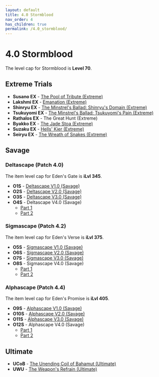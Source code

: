 ```yaml
---
layout: default
title: 4.0 Stormblood
nav_order: 4
has_children: true
permalink: /4.0_stormblood/
---
```


# 4.0 Stormblood

The level cap for Stormblood is **Level 70**.

## Extreme Trials

- **Susano EX** - [The Pool of Tribute (Extreme)](extreme_trials/susano)
- **Lakshmi EX** - [Emanation (Extreme)](extreme_trials/lakshmi)
- **Shinryu EX** - [The Minstrel's Ballad: Shinryu's Domain (Extreme)](extreme_trials/shinryu)
- **Tsukuyomi EX** - [The Minstrel's Ballad: Tsukuyomi's Pain (Extreme)](extreme_trials/tsukuyomi)
- **Rathalos EX** - The Great Hunt (Extreme)
- **Byakko EX** - [The Jade Stoa (Extreme)](extreme_trials/byakko)
- **Suzaku EX** - [Hells' Kier (Extreme)](extreme_trials/suzaku)
- **Seiryu EX** - [The Wreath of Snakes (Extreme)](extreme_trials/seiryu)

## Savage

### Deltascape (Patch 4.0)

The item level cap for Eden's Gate is **iLvl 345**.

- **O1S** - [Deltascape V1.0 (Savage)](savage_raids/o1s)
- **O2S** - [Deltascape V2.0 (Savage)](savage_raids/o2s)
- **O3S** - [Deltascape V3.0 (Savage)](savage_raids/o3s)
- **O4S** - Deltascape V4.0 (Savage)
	- [Part 1](savage_raids/o4s_1)
	- [Part 2](savage_raids/o4s_2)

### Sigmascape (Patch 4.2)

The item level cap for Eden's Verse is **iLvl 375**.

- **O5S** - [Sigmascape V1.0 (Savage)](savage_raids/o5s)
- **O6S** - [Sigmascape V2.0 (Savage)](savage_raids/o6s)
- **O7S** - [Sigmascape V3.0 (Savage)](savage_raids/o7s)
- **O8S** - Sigmascape V4.0 (Savage)
	- [Part 1](savage_raids/o8s_1)
	- [Part 2](savage_raids/o8s_2)

### Alphascape (Patch 4.4)

The item level cap for Eden's Promise is **iLvl 405**.

- **O9S** - [Alphascape V1.0 (Savage)](savage_raids/o9s)
- **O10S** - [Alphascape V2.0 (Savage)](savage_raids/o10s)
- **O11S** - [Alphascape V3.0 (Savage)](savage_raids/o11s)
- **O12S** - Alphascape V4.0 (Savage)
	- [Part 1](savage_raids/o12s_1)
	- [Part 2](savage_raids/o12s_2)

## Ultimate

- **UCoB** - [The Unending Coil of Bahamut (Ultimate)](../ultimates/ucob)
- **UWU** - [The Weapon's Refrain (Ultimate)](../ultimates/uwu)